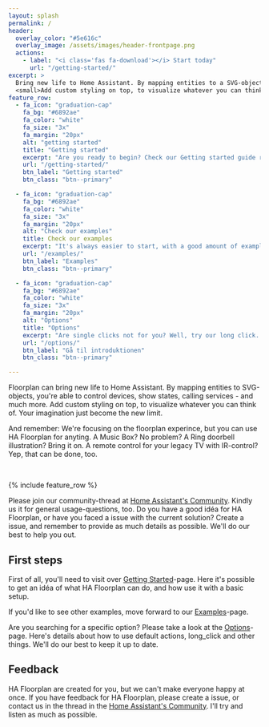 ```yaml
---
layout: splash
permalink: /
header:
  overlay_color: "#5e616c"
  overlay_image: /assets/images/header-frontpage.png
  actions:
    - label: "<i class='fas fa-download'></i> Start today"
      url: "/getting-started/"
excerpt: >
  Bring new life to Home Assistant. By mapping entities to a SVG-object, you're able to control devices, show states, calling services - and much more.<br />
  <small>Add custom styling on top, to visualize whatever you can think of. Your imagination just become the new limit.</small>
feature_row:
  - fa_icon: "graduation-cap"
    fa_bg: "#6892ae"
    fa_color: "white"
    fa_size: "3x"
    fa_margin: "20px"
    alt: "getting started"
    title: "Getting started"
    excerpt: "Are you ready to begin? Check our Getting started guide right now!"
    url: "/getting-started/"
    btn_label: "Getting started"
    btn_class: "btn--primary"

  - fa_icon: "graduation-cap"
    fa_bg: "#6892ae"
    fa_color: "white"
    fa_size: "3x"
    fa_margin: "20px"
    alt: "Check our examples"
    title: Check our examples
    excerpt: "It's always easier to start, with a good amount of examples. So, go get them!"
    url: "/examples/"
    btn_label: "Examples"
    btn_class: "btn--primary"

  - fa_icon: "graduation-cap"
    fa_bg: "#6892ae"
    fa_color: "white"
    fa_size: "3x"
    fa_margin: "20px"
    alt: "Options"
    title: "Options"
    excerpt: "Are single clicks not for you? Well, try our long click. Read more for details about other options, too."
    url: "/options/"
    btn_label: "Gå til introduktionen"
    btn_class: "btn--primary"

---
```


Floorplan can bring new life to Home Assistant. By mapping entities to SVG-objects, you're able to control devices, show states, calling services - and much more. Add custom styling on top, to visualize whatever you can think of. Your imagination just become the new limit.

And remember: We're focusing on the floorplan experince, but you can use HA Floorplan for anyting. A Music Box? No problem? A Ring doorbell illustration? Bring it on. A remote control for your legacy TV with IR-control? Yep, that can be done, too.

<br>

{% include feature_row %}

Please join our community-thread at [Home Assistant's Community](https://community.home-assistant.io/t/floorplan-now-available-as-a-lovelace-card/115489). Kindly us it for general usage-questions, too. Do you have a good idéa for HA Floorplan, or have you faced a issue with the current solution? Create a issue, and remember to provide as much details as possible. We'll do our best to help you out.

## First steps

First of all, you'll need to visit over [Getting Started](./getting-started/)-page. Here it's possible to get an idéa of what HA Floorplan can do, and how use it with a basic setup.

If you'd like to see other examples, move forward to our [Examples](./examples/)-page.

Are you searching for a specific option? Please take a look at the [Options](./options/)-page. Here's details about how to use default actions, long_click and other things. We'll do our best to keep it up to date.

## Feedback
HA Floorplan are created for you, but we can't make everyone happy at once. If you have feedback for HA Floorplan, please create a issue, or contact us in the thread in the [Home Assistant's Community](https://community.home-assistant.io/t/floorplan-now-available-as-a-lovelace-card/115489). I'll try and listen as much as possible. 

